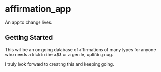 # affirmation_app

An app to change lives.

## Getting Started

This will be an on going database of affirmations of many types
for anyone who needs a kick in the a$$ or a gentle, uplifting nug.

I truly look forward to creating this and keeping going.